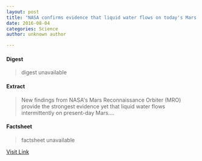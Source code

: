 ```yaml
---
layout: post
title: "NASA confirms evidence that liquid water flows on today's Mars (Update)"
date: 2016-08-04
categories: Science
author: unknown author

---
```



#### Digest
>digest unavailable

#### Extract
>New findings from NASA's Mars Reconnaissance Orbiter (MRO) provide the strongest evidence yet that liquid water flows intermittently on present-day Mars....

#### Factsheet
>factsheet unavailable

[Visit Link](http://phys.org/news/2015-09-evidence-brine-mars.html)


